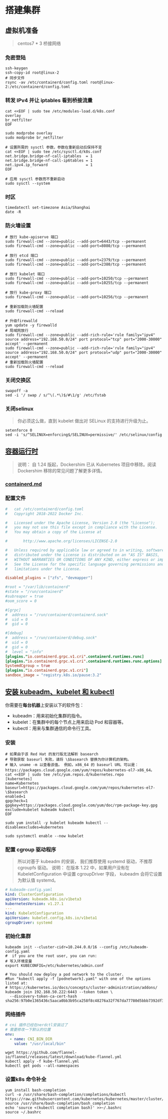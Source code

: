 # 搭建集群

## 虚拟机准备

> centos7 * 3
> 桥接网络

### 免密登陆

```shell
ssh-keygen
ssh-copy-id root@linux-2
# 同步文件
rsync -av /etc/containerd/config.toml root@linux-2:/etc/containerd/config.toml 

```

### 转发 IPv4 并让 iptables 看到桥接流量

```shell
cat <<EOF | sudo tee /etc/modules-load.d/k8s.conf
overlay
br_netfilter
EOF

sudo modprobe overlay
sudo modprobe br_netfilter

# 设置所需的 sysctl 参数，参数在重新启动后保持不变
cat <<EOF | sudo tee /etc/sysctl.d/k8s.conf
net.bridge.bridge-nf-call-iptables  = 1
net.bridge.bridge-nf-call-ip6tables = 1
net.ipv4.ip_forward                 = 1
EOF

# 应用 sysctl 参数而不重新启动
sudo sysctl --system

```

### 时区

```shell
timedatectl set-timezone Asia/Shanghai
date -R

```

### 防火墙设置

```shell
# 放行 kube-apiserve 端口
sudo firewall-cmd --zone=public --add-port=6443/tcp --permanent
sudo firewall-cmd --zone=public --add-port=8080/tcp --permanent

# 放行 etcd 端口
sudo firewall-cmd --zone=public --add-port=2379/tcp --permanent
sudo firewall-cmd --zone=public --add-port=2380/tcp --permanent

# 放行 kubelet 端口
sudo firewall-cmd --zone=public --add-port=10250/tcp --permanent
sudo firewall-cmd --zone=public --add-port=10255/tcp --permanent

# 放行 kube-proxy 端口
sudo firewall-cmd --zone=public --add-port=10256/tcp --permanent

# 重新加载防火墙配置
sudo firewall-cmd --reload
```

```shell
# 升级firewalld
yum update -y firewalld
# 局域网放行
sudo firewall-cmd --zone=public --add-rich-rule='rule family="ipv4" source address="192.168.50.0/24" port protocol="tcp" port="2000-30000" accept' --permanent
sudo firewall-cmd --zone=public --add-rich-rule='rule family="ipv4" source address="192.168.50.0/24" port protocol="udp" port="2000-30000" accept' --permanent
# 重新加载防火墙配置
sudo firewall-cmd --reload

```

### 关闭交换区

```shell
swapoff -a
sed -i '/ swap / s/^\(.*\)$/#\1/g' /etc/fstab

```

### 关闭selinux

> 你必须这么做，直到 kubelet 做出对 SELinux 的支持进行升级为止。

```shell
setenforce 0
sed -i 's/^SELINUX=enforcing$/SELINUX=permissive/' /etc/selinux/config

```

## [容器运行时](https://kubernetes.io/zh-cn/docs/setup/production-environment/container-runtimes/)

> 说明： 自 1.24 版起，Dockershim 已从 Kubernetes 项目中移除。阅读 Dockershim 移除的常见问题了解更多详情。

### [containerd.md](containerd.md)

### 配置文件

```toml
#   cat /etc/containerd/config.toml
#   Copyright 2018-2022 Docker Inc.

#   Licensed under the Apache License, Version 2.0 (the "License");
#   you may not use this file except in compliance with the License.
#   You may obtain a copy of the License at

#       http://www.apache.org/licenses/LICENSE-2.0

#   Unless required by applicable law or agreed to in writing, software
#   distributed under the License is distributed on an "AS IS" BASIS,
#   WITHOUT WARRANTIES OR CONDITIONS OF ANY KIND, either express or implied.
#   See the License for the specific language governing permissions and
#   limitations under the License.

disabled_plugins = ["zfs", "devmapper"]

#root = "/var/lib/containerd"
#state = "/run/containerd"
#subreaper = true
#oom_score = 0

#[grpc]
#  address = "/run/containerd/containerd.sock"
#  uid = 0
#  gid = 0

#[debug]
#  address = "/run/containerd/debug.sock"
#  uid = 0
#  gid = 0
#  level = "info"
[plugins."io.containerd.grpc.v1.cri".containerd.runtimes.runc]
[plugins."io.containerd.grpc.v1.cri".containerd.runtimes.runc.options]
SystemdCgroup = true
[plugins."io.containerd.grpc.v1.cri"]
sandbox_image = "registry.k8s.io/pause:3.2"
```

## [安装 kubeadm、kubelet 和 kubectl](https://kubernetes.io/zh-cn/docs/setup/production-environment/tools/kubeadm/install-kubeadm/)

你需要在**每台机器**上安装以下的软件包：

- kubeadm：用来初始化集群的指令。
- kubelet：在集群中的每个节点上用来启动 Pod 和容器等。
- kubectl：用来与集群通信的命令行工具。

### 安装

```shell
# 如果由于该 Red Hat 的发行版无法解析 basearch
# 导致获取 baseurl 失败，请将 \$basearch 替换为你计算机的架构。
# 输入 uname -m 以查看该值。 例如，x86_64 的 baseurl URL 可以是：https://packages.cloud.google.com/yum/repos/kubernetes-el7-x86_64。
cat <<EOF | sudo tee /etc/yum.repos.d/kubernetes.repo
[kubernetes]
name=Kubernetes
baseurl=https://packages.cloud.google.com/yum/repos/kubernetes-el7-\$basearch
enabled=1
gpgcheck=1
gpgkey=https://packages.cloud.google.com/yum/doc/rpm-package-key.gpg
exclude=kubelet kubeadm kubectl
EOF

sudo yum install -y kubelet kubeadm kubectl --disableexcludes=kubernetes

sudo systemctl enable --now kubelet

```

### 配置 cgroup 驱动程序

> 所以对基于 kubeadm 的安装， 我们推荐使用 systemd 驱动，不推荐 cgroupfs 驱动。
> 说明： 在版本 1.22 中，如果用户没有在 KubeletConfiguration 中设置 cgroupDriver 字段， kubeadm 会将它设置为默认值 systemd。

```yaml
# kubeadm-config.yaml
kind: ClusterConfiguration
apiVersion: kubeadm.k8s.io/v1beta3
kubernetesVersion: v1.27.1
---
kind: KubeletConfiguration
apiVersion: kubelet.config.k8s.io/v1beta1
cgroupDriver: systemd

```

### 初始化集群

```shell
kubeadm init --cluster-cidr=10.244.0.0/16 --config /etc/kubeadm-config.yaml
#  if you are the root user, you can run:
# 写入环境变量
export KUBECONFIG=/etc/kubernetes/admin.conf

# You should now deploy a pod network to the cluster.
#Run "kubectl apply -f [podnetwork].yaml" with one of the options listed at:
# https://kubernetes.io/docs/concepts/cluster-administration/addons/
kubeadm join 192.168.50.222:6443 --token token \
  --discovery-token-ca-cert-hash sha256:97b0e1365436c5aaca0bb3b95ca258f8c48276a32f767da77780d5bbb7392df3

```

### 网络插件

```yaml
# cni 插件已经在nerdctl安装过了
# 需要修改一下默认的位置
env:
  - name: CNI_BIN_DIR
    value: "/usr/local/bin"
```

```shell
wget https://github.com/flannel-io/flannel/releases/latest/download/kube-flannel.yml
kubectl apply -f kube-flannel.yml
kubectl get pods --all-namespaces

```

### 设置k8s 命令补全

```shell
yum install bash-completion
curl -o /usr/share/bash-completion/completions/kubectl https://raw.githubusercontent.com/kubernetes/kubernetes/master/cluster/kubectl.sh
source /usr/share/bash-completion/bash_completion
echo 'source <(kubectl completion bash)' >>~/.bashrc
source ~/.bashrc
```
